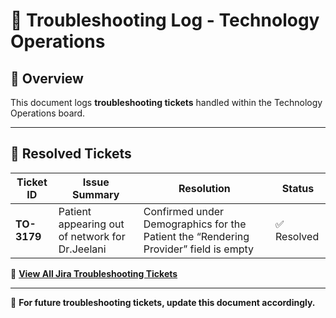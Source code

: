 # 🔧 Troubleshooting Log - Technology Operations

## 📌 Overview
This document logs **troubleshooting tickets** handled within the Technology Operations board.

---

## 🔹 **Resolved Tickets**
| **Ticket ID** | **Issue Summary** | **Resolution** | **Status** |
|-------------|--------------------|---------------|-------------|
| **TO-3179** | Patient appearing out of network for Dr.Jeelani |Confirmed under Demographics for the Patient the “Rendering Provider” field is empty| ✅ Resolved |



📂 **[View All Jira Troubleshooting Tickets](https://github.com/SoloBows/Technical-Documentation/tree/main/Jira-Projects/Troubleshooting/Tickets)**  

---
📌 **For future troubleshooting tickets, update this document accordingly.**
